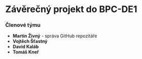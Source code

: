 # Závěrečný projekt do BPC-DE1

### Členové týmu
* **Martin Živný** - správa GitHub repozitáře
* **Vojtěch Šťastný**
* **David Kaláb**
* **Tomáš Kneř**
